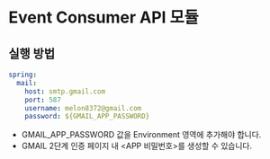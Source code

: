 # Event Consumer API 모듈

## 실행 방법
```yaml
spring:
  mail:
    host: smtp.gmail.com
    port: 587
    username: melon8372@gmail.com
    password: ${GMAIL_APP_PASSWORD}
```

- GMAIL_APP_PASSWORD 값을 Environment 영역에 추가해야 합니다.
- GMAIL 2단계 인증 페이지 내 <APP 비밀번호>를 생성할 수 있습니다.
